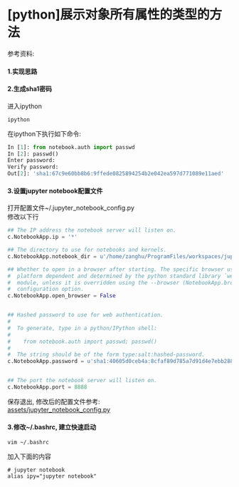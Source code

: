 # \[python\]展示对象所有属性的类型的方法

参考资料:

#### 1.实现思路



#### 2.生成sha1密码

进入ipython

```shell
ipython
```

在ipython下执行如下命令:

```python
In [1]: from notebook.auth import passwd
In [2]: passwd()
Enter password:
Verify password:
Out[2]: 'sha1:67c9e60bb8b6:9ffede0825894254b2e042ea597d771089e11aed'
```

#### 3.设置jupyter notebook配置文件

打开配置文件~/.jupyter\_notebook\_config.py  
修改以下行

```python
## The IP address the notebook server will listen on.
c.NotebookApp.ip = '*'

## The directory to use for notebooks and kernels.
c.NotebookApp.notebook_dir = u'/home/zanghu/ProgramFiles/workspaces/jupyter_workspace'

## Whether to open in a browser after starting. The specific browser used is
#  platform dependent and determined by the python standard library `webbrowser`
#  module, unless it is overridden using the --browser (NotebookApp.browser)
#  configuration option.
c.NotebookApp.open_browser = False


## Hashed password to use for web authentication.
#  
#  To generate, type in a python/IPython shell:
#  
#    from notebook.auth import passwd; passwd()
#  
#  The string should be of the form type:salt:hashed-password.
c.NotebookApp.password = u'sha1:40605d0ceb4a:8cfaf89d785a7d91d4e7ebb288eab9fb3efec385'


## The port the notebook server will listen on.
c.NotebookApp.port = 8888
```

保存退出, 修改后的配置文件参考:  
[assets/jupyter\_notebook\_config.py](/assets/jupyter_notebook_config.py)

#### 3.修改~/.bashrc, 建立快速启动

```shell
vim ~/.bashrc
```

加入下面的内容

```shell
# jupyter notebook
alias ipy="jupyter notebook"
```




